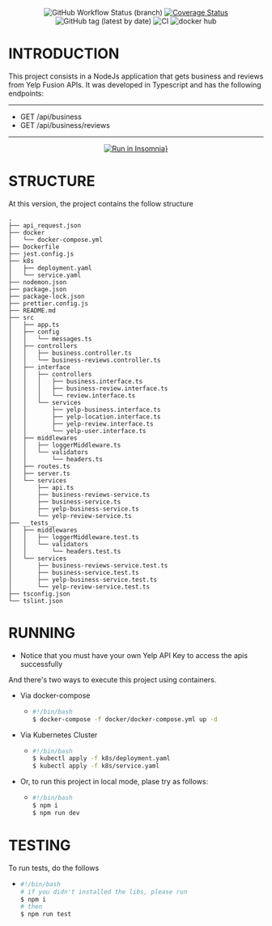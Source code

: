 <div align="center">

![GitHub Workflow Status (branch)](https://img.shields.io/github/workflow/status/iborba/code_challenge/CI/master)
[![Coverage Status](https://coveralls.io/repos/github/iborba/code_challenge/badge.svg)](https://coveralls.io/github/iborba/code_challenge)
![GitHub tag (latest by date)](https://img.shields.io/github/v/tag/iborba/code_challenge?label=release)
![CI](https://github.com/iborba/code_challenge/workflows/CI/badge.svg)
![docker hub](https://github.com/iborba/code_challenge/workflows/DOCKER%20HUB/badge.svg?branch=master)

</div>

# INTRODUCTION
This project consists in a NodeJs application that gets business and reviews from Yelp Fusion APIs. It was developed in Typescript and has the following endpoints:
***
  * GET /api/business
  * GET /api/business/reviews
***

<div align="center">

[![Run in Insomnia}](https://insomnia.rest/images/run.svg)](https://insomnia.rest/run/?label=Code-Challenge&uri=https%3A%2F%2Fgist.github.com%2Fiborba%2F2e26e20f2b5e100faa709eeaa3394fba) 

</div>

# STRUCTURE

At this version, the project contains the follow structure
```
.
├── api_request.json
├── docker
│   └── docker-compose.yml
├── Dockerfile
├── jest.config.js
├── k8s
│   ├── deployment.yaml
│   └── service.yaml
├── nodemon.json
├── package.json
├── package-lock.json
├── prettier.config.js
├── README.md
├── src
│   ├── app.ts
│   ├── config
│   │   └── messages.ts
│   ├── controllers
│   │   ├── business.controller.ts
│   │   └── business-reviews.controller.ts
│   ├── interface
│   │   ├── controllers
│   │   │   ├── business.interface.ts
│   │   │   ├── business-review.interface.ts
│   │   │   └── review.interface.ts
│   │   └── services
│   │       ├── yelp-business.interface.ts
│   │       ├── yelp-location.interface.ts
│   │       ├── yelp-review.interface.ts
│   │       └── yelp-user.interface.ts
│   ├── middlewares
│   │   ├── loggerMiddleware.ts
│   │   └── validators
│   │       └── headers.ts
│   ├── routes.ts
│   ├── server.ts
│   └── services
│       ├── api.ts
│       ├── business-reviews-service.ts
│       ├── business-service.ts
│       ├── yelp-business-service.ts
│       └── yelp-review-service.ts
├── __tests__
│   ├── middlewares
│   │   ├── loggerMiddleware.test.ts
│   │   └── validators
│   │       └── headers.test.ts
│   └── services
│       ├── business-reviews-service.test.ts
│       ├── business-service.test.ts
│       ├── yelp-business-service.test.ts
│       └── yelp-review-service.test.ts
├── tsconfig.json
└── tslint.json
```
# RUNNING
 * Notice that you must have your own Yelp API Key to access the apis successfully

And there's two ways to execute this project using containers.

  - Via docker-compose 
    - ```sh
      #!/bin/bash 
      $ docker-compose -f docker/docker-compose.yml up -d
      ```
  - Via Kubernetes Cluster 
    - ```sh
      #!/bin/bash 
      $ kubectl apply -f k8s/deployment.yaml
      $ kubectl apply -f k8s/service.yaml
      ```
  - Or, to run this project in local mode, plase try as follows:
    - ```sh
      #!/bin/bash 
      $ npm i
      $ npm run dev
      ```

# TESTING
  To run tests, do the follows
  - ```sh
    #!/bin/bash 
    # if you didn't installed the libs, please run 
    $ npm i
    # then
    $ npm run test
  ```

